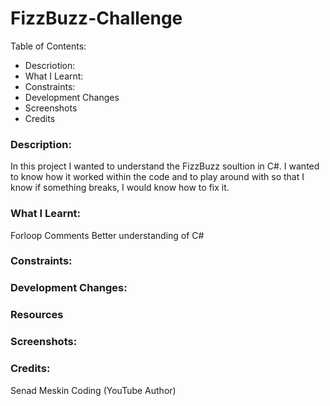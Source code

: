 # FizzBuzz-Challenge

Table of Contents:
- Descriotion:
- What I Learnt:
- Constraints:
- Development Changes
- Screenshots
- Credits


### Description:

In this project I wanted to understand the FizzBuzz soultion in C#. I wanted to know how it worked within the code and to play around with so that I know if something breaks, I would know how to fix it.

### What I Learnt:
Forloop
Comments
Better understanding of C#

### Constraints:

### Development Changes:

### Resources

### Screenshots:

### Credits:
Senad Meskin Coding (YouTube Author)

